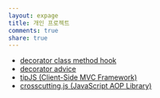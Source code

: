 ```yaml
---
layout: expage
title: 개인 프로젝트
comments: true
share: true
---
```


- [decorator class method hook](http://github.com/javarouka/class-method-hook)
- [decorator advice](http://github.com/javarouka/decorator-advice)
- [tipJS (Client-Side MVC Framework)](http://github.com/tipjs/tipjs-JavaScript-MVC-Framework)
- [crosscutting.js (JavaScript AOP Library)](http://javarouka.github.com/crosscutting.js)
